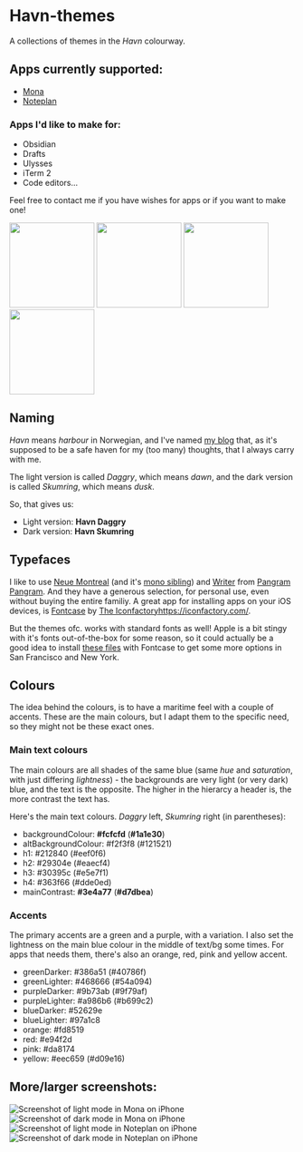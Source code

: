 # Havn-themes

A collections of themes in the _Havn_ colourway.

## Apps currently supported:

- [Mona](https://mastodon.social/@MonaApp)
- [Noteplan](https://noteplan.co)

### Apps I'd like to make for:

- Obsidian
- Drafts
- Ulysses
- iTerm 2
- Code editors...

Feel free to contact me if you have wishes for apps or if you want to make one!

<p float="left">
  <img src="./Mona/Mona-screenshots/havn-daggry-mona-iphone.png" width="150" />
  <img src="./Mona/Mona-screenshots/havn-skumring-mona-iphone.png" width="150" />
  <img src="./Noteplan/Noteplan-screenshots/havn-daggry-nm-noteplan-iphone.png" width="150" />
  <img src="./Noteplan/Noteplan-screenshots/havn-skumring-nm-noteplan-iphone.png" width="150" />
</p>

## Naming

_Havn_ means _harbour_ in Norwegian, and I've named [my blog](https://havn.blog) that, as it's supposed to be a safe haven for my (too many) thoughts, that I always carry with me.

The light version is called _Daggry_, which means _dawn_,
and the dark version is called _Skumring_, which means _dusk_.

So, that gives us:

- Light version: **Havn Daggry**
- Dark version: **Havn Skumring**

## Typefaces

I like to use [Neue Montreal](https://pangrampangram.com/products/neue-montreal) (and it's [mono sibling](https://pangrampangram.com/products/neue-montreal-mono)) and [Writer](https://pangrampangram.com/products/writer) from [Pangram Pangram](https://pangrampangram.com/). And they have a generous selection, for personal use, even without buying the entire familiy. A great app for installing apps on your iOS devices, is [Fontcase](https://apps.apple.com/app/id1205074470?ls=1&mt=8&uo=4&at=10l4G7&ct=APPS) by [The Iconfactory](https://iconfactory.com/)https://iconfactory.com/.

But the themes ofc. works with standard fonts as well! Apple is a bit stingy with it's fonts out-of-the-box for some reason, so it could actually be a good idea to install [these files](https://www.dropbox.com/sh/lcna9x23al8z6hq/AAAtvz5qHzCH3XXEt45J8Ntga?dl=0) with Fontcase to get some more options in San Francisco and New York.

## Colours

The idea behind the colours, is to have a maritime feel with a couple of accents. These are the main colours, but I adapt them to the specific need, so they might not be these exact ones.

### Main text colours

The main colours are all shades of the same blue (same _hue_ and _saturation_, with just differing _lightness_) - the backgrounds are very light (or very dark) blue, and the text is the opposite. The higher in the hierarcy a header is, the more contrast the text has.

Here's the main text colours. _Daggry_ left, _Skumring_ right (in parentheses):

- backgroundColour: **#fcfcfd** (**#1a1e30**)
- altBackgroundColour: #f2f3f8 (#121521)
- h1: #212840 (#eef0f6)
- h2: #29304e (#eaecf4)
- h3: #30395c (#e5e7f1)
- h4: #363f66 (#dde0ed)
- mainContrast: **#3e4a77** (**#d7dbea**)

### Accents

The primary accents are a green and a purple, with a variation. I also set the lightness on the main blue colour in the middle of text/bg some times. For apps that needs them, there's also an orange, red, pink and yellow accent.

- greenDarker: #386a51 (#40786f)
- greenLighter: #468666 (#54a094)
- purpleDarker: #9b73ab (#9f79af)
- purpleLighter: #a986b6 (#b699c2)
- blueDarker: #52629e
- blueLighter: #97a1c8
- orange: #fd8519
- red: #e94f2d
- pink: #da8174
- yellow: #eec659 (#d09e16)

## More/larger screenshots:

![Screenshot of light mode in Mona on iPhone](./Mona/Mona-screenshots/havn-daggry-mona-iphone.png)
![Screenshot of dark mode in Mona on iPhone](./Mona/Mona-screenshots/havn-skumring-mona-iphone.png)
![Screenshot of light mode in Noteplan on iPhone](./Noteplan/Noteplan-screenshots/havn-daggry-nm-noteplan-iphone.png)
![Screenshot of dark mode in Noteplan on iPhone](./Noteplan/Noteplan-screenshots/havn-skumring-nm-noteplan-iphone.png)
